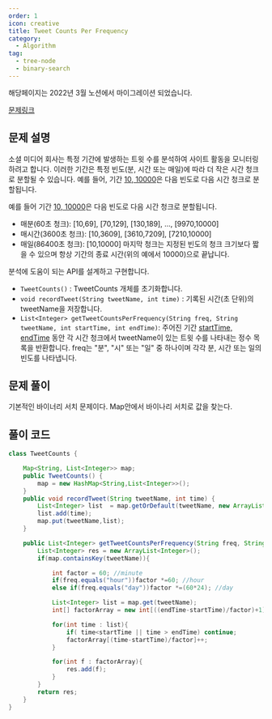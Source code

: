 ```yaml
---
order: 1
icon: creative
title: Tweet Counts Per Frequency
category:
  - Algorithm
tag:
  - tree-node
  - binary-search
---
```


해당페이지는 2022년 3월 노션에서 마이그레이션 되었습니다.

[문제링크](https://leetcode.com/problems/tweet-counts-per-frequency/)

## 문제 설명

소셜 미디어 회사는 특정 기간에 발생하는 트윗 수를 분석하여 사이트 활동을 모니터링하려고 합니다. 이러한 기간은 특정 빈도(분, 시간 또는 매일)에 따라 더 작은 시간 청크로 분할될 수 있습니다. 예를 들어, 기간 [10, 10000](초)은 다음 빈도로 다음 시간 청크로 분할됩니다.

예를 들어
기간 [10, 10000](초)은 다음 빈도로 다음 시간 청크로 분할됩니다.

- 매분(60초 청크): [10,69], [70,129], [130,189], ..., [9970,10000]
- 매시간(3600초 청크): [10,3609], [3610,7209], [7210,10000]
- 매일(86400초 청크): [10,10000] 마지막 청크는 지정된 빈도의 청크 크기보다 짧을 수 있으며 항상 기간의 종료 시간(위의 예에서 10000)으로 끝납니다.

분석에 도움이 되는 API를 설계하고 구현합니다.

- `TweetCounts()` : TweetCounts 개체를 초기화합니다.
- `void recordTweet(String tweetName, int time)` : 기록된 시간(초 단위)의 tweetName을 저장합니다.
- `List<Integer> getTweetCountsPerFrequency(String freq, String tweetName, int startTime, int endTime)`: 주어진 기간 [startTime, endTime](초) 동안 각 시간 청크에서 tweetName이 있는 트윗 수를 나타내는 정수 목록을 반환합니다. freq는 "분", "시" 또는 "일" 중 하나이며 각각 분, 시간 또는 일의 빈도를 나타냅니다.

## 문제 풀이

기본적인 바이너리 서치 문제이다. Map안에서 바이나리 서치로 값을 찾는다.

## 풀이 코드

```java
class TweetCounts {

    Map<String, List<Integer>> map;
    public TweetCounts() {
        map = new HashMap<String,List<Integer>>();
    }
    public void recordTweet(String tweetName, int time) {
        List<Integer> list  = map.getOrDefault(tweetName, new ArrayList<>());
        list.add(time);
        map.put(tweetName,list);
    }

    public List<Integer> getTweetCountsPerFrequency(String freq, String tweetName, int startTime, int endTime) {
        List<Integer> res = new ArrayList<Integer>();
        if(map.containsKey(tweetName)){

            int factor = 60; //minute
            if(freq.equals("hour"))factor *=60; //hour
            else if(freq.equals("day"))factor *=(60*24); //day

            List<Integer> list = map.get(tweetName);
            int[] factorArray = new int[((endTime-startTime)/factor)+1]; //구간갯수만큼

            for(int time : list){
                if( time<startTime || time > endTime) continue;
                factorArray[(time-startTime)/factor]++;
            }

            for(int f : factorArray){
                res.add(f);
            }
        }
        return res;
    }
}


```
